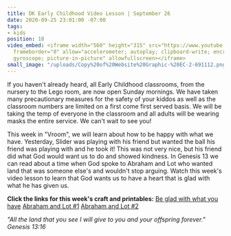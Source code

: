 ```yaml
---
title: DK Early Childhood Video Lesson | September 26
date: 2020-09-25 23:01:00 -07:00
tags:
- kids
position: 18
video_embed: <iframe width="560" height="315" src="https://www.youtube.com/embed/UHF7MAy-e2E"
  frameborder="0" allow="accelerometer; autoplay; clipboard-write; encrypted-media;
  gyroscope; picture-in-picture" allowfullscreen></iframe>
small_image: "/uploads/Copy%20of%20Website%20Graphic-%20EC-2-691112.png"
---
```


If you haven't already heard, all Early Childhood classrooms, from the nursery to the Lego room, are now open Sunday mornings. We have taken many precautionary measures for the safety of your kiddos as well as the classroom numbers are limited on a first come first served basis. We will be taking the temp of everyone in the classroom and all adults will be wearing masks the entire service. We can't wait to see you!

This week in "Vroom", we will learn about how to be happy with what we have. Yesterday, Slider was playing with his friend but wanted the ball his friend was playing with and he took it! This was not very nice, but his friend did what God would want us to do and showed kindness. In Genesis 13 we can read about a time when God spoke to Abraham and Lot who wanted land that was someone else's and wouldn't stop arguing. Watch this week's video lesson to learn that God wants us to have a heart that is glad with what he has given us.

**Click the links for this week's craft and printables:**
[Be glad with what you have](https://drive.google.com/file/d/1Vvm2Q-0P8fNNxy6glu8eKeNQPaQtGB3-/view?usp=sharing)
[Abraham and Lot #1](https://drive.google.com/file/d/1ob9qjUzoo5Psk7FCrXHuFlRpWhxhaJDl/view?usp=sharing)
[Abraham and Lot #2](https://drive.google.com/file/d/1Keu0v4OEREnPxbgqJzqfkPiosO7O8GQ0/view?usp=sharing)

*"All the land that you see I will give to you and your offspring forever." Genesis 13:16*